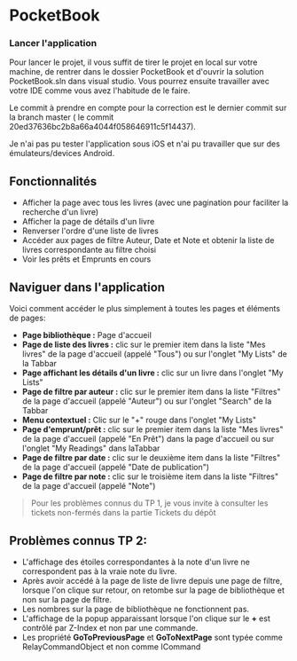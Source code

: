 # PocketBook

### Lancer l'application
Pour lancer le projet, il vous suffit de tirer le projet en local sur votre machine, de rentrer dans le dossier PocketBook et d'ouvrir la solution PocketBook.sln dans visual studio. Vous pourrez ensuite travailler avec votre IDE comme vous avez l'habitude de le faire.

Le commit à prendre en compte pour la correction est le dernier commit sur la branch master ( le commit 20ed37636bc2b8a66a4044f058646911c5f14437).

Je n'ai pas pu tester l'application sous iOS et n'ai pu travailler que sur des émulateurs/devices Android.

## Fonctionnalités
* Afficher la page avec tous les livres (avec une pagination pour faciliter la recherche d'un livre)
* Afficher la page de détails d'un livre
* Renverser l'ordre d'une liste de livres
* Accéder aux pages de filtre Auteur, Date et Note et obtenir la liste de livres correspondante au filtre choisi
* Voir les prêts et Emprunts en cours

## Naviguer dans l'application

Voici comment accéder le plus simplement à toutes les pages et éléments de pages:

* **Page bibliothèque :** Page d'accueil
* **Page de liste des livres :** clic sur le premier item dans la liste "Mes livres" de la page d'accueil (appelé "Tous") ou sur l'onglet "My Lists" de la Tabbar
* **Page affichant les détails d'un livre :** clic sur un livre dans l'onglet "My Lists"
* **Page de filtre par auteur :** clic sur le premier item dans la liste "Filtres" de la page d'accueil (appelé "Auteur") ou sur l'onglet "Search" de la Tabbar
* **Menu contextuel :** Clic sur le "+" rouge dans l'onglet "My Lists"
* **Page d'emprunt/prêt :** clic sur le premier item dans la liste "Mes livres" de la page d'accueil (appelé "En Prêt") dans la page d'accueil ou sur l'onglet "My Readings" dans laTabbar
* **Page de filtre par date :** clic sur le deuxième item dans la liste "Filtres" de la page d'accueil (appelé "Date de publication")
* **Page de filtre par note :** clic sur le troisième item dans la liste "Filtres" de la page d'accueil (appelé "Note")

> Pour les problèmes connus du TP 1, je vous invite à consulter les tickets non-fermés dans la partie Tickets du dépôt

## Problèmes connus TP 2:

* L'affichage des étoiles correspondantes à la note d'un livre ne correspondent pas à la vraie note du livre.
* Après avoir accédé à la page de liste de livre depuis une page de filtre, lorsque l'on clique sur retour, on retombe sur la page de bibliothèque et non sur la page de filtre.
* Les nombres sur la page de bibliothèque ne fonctionnent pas.
* L'affichage de la popup apparaissant lorsque l'on clique sur le **+** est contrôlé par Z-Index et non par une commande.
* Les propriété **GoToPreviousPage** et **GoToNextPage** sont typée comme RelayCommandObject et non comme ICommand

